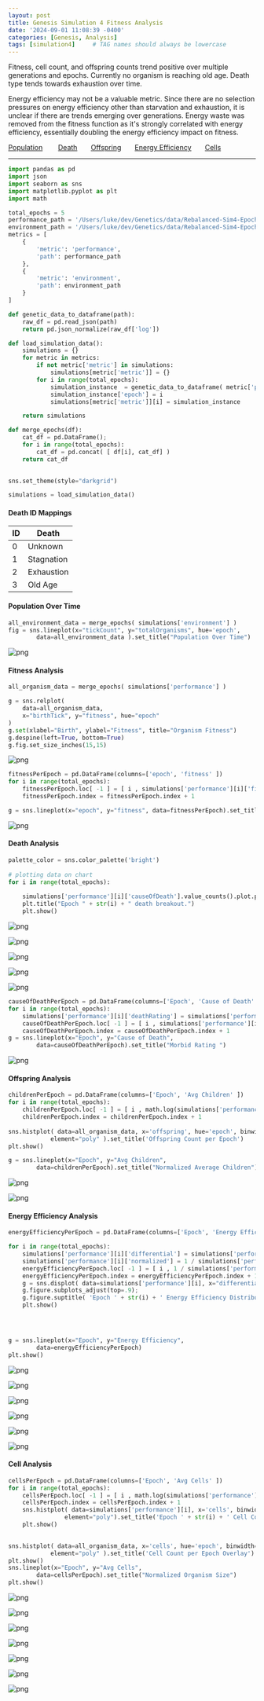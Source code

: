 ```yaml
---
layout: post
title: Genesis Simulation 4 Fitness Analysis
date: '2024-09-01 11:08:39 -0400'
categories: [Genesis, Analysis]
tags: [simulation4]     # TAG names should always be lowercase
---
```


Fitness, cell count, and offspring counts trend positive over multiple generations and epochs. Currently no organism is reaching old age. Death type tends towards exhaustion over time. 

Energy efficiency may not be a valuable metric. Since there are no selection pressures on energy efficiency other than starvation and exhaustion, it is unclear if there are trends emerging over generations. Energy waste was removed from the fitness function as it's strongly correlated with energy efficiency, essentially doubling the energy efficiency impact on fitness.

[Population](#pop-over-time) &nbsp;&nbsp;&nbsp;&nbsp;&nbsp;&nbsp;
[Death](#death-anal)&nbsp;&nbsp;&nbsp;&nbsp;&nbsp;&nbsp;
[Offspring](#off-anal)&nbsp;&nbsp;&nbsp;&nbsp;&nbsp;&nbsp;
[Energy Efficiency](#off-anal)&nbsp;&nbsp;&nbsp;&nbsp;&nbsp;&nbsp;
[Cells](#cell-anal)
<hr />

```python
import pandas as pd
import json
import seaborn as sns
import matplotlib.pyplot as plt
import math
```


```python
total_epochs = 5
performance_path = '/Users/luke/dev/Genetics/data/Rebalanced-Sim4-Epoch-%d-performance.json'
environment_path = '/Users/luke/dev/Genetics/data/Rebalanced-Sim4-Epoch-%d-environment.json'
metrics = [
    { 
        'metric': 'performance', 
        'path': performance_path 
    },
    {
        'metric': 'environment', 
        'path': environment_path 
    }
]
```


```python
def genetic_data_to_dataframe(path):
    raw_df = pd.read_json(path)
    return pd.json_normalize(raw_df['log'])

def load_simulation_data():
    simulations = {}
    for metric in metrics:
        if not metric['metric'] in simulations:
            simulations[metric['metric']] = {}
        for i in range(total_epochs):
            simulation_instance  = genetic_data_to_dataframe( metric['path'] % i )
            simulation_instance['epoch'] = i
            simulations[metric['metric']][i] = simulation_instance

    return simulations

def merge_epochs(df):
    cat_df = pd.DataFrame();
    for i in range(total_epochs):
        cat_df = pd.concat( [ df[i], cat_df] )
    return cat_df
    
```


```python
sns.set_theme(style="darkgrid")

simulations = load_simulation_data()
```

#### Death ID Mappings

|ID|Death|
|--|-----|
|0|Unknown|
|1|Stagnation|
|2|Exhaustion|
|3|Old Age|

#### Population Over Time <a id="pop-over-time" href="#"></a>


```python
all_environment_data = merge_epochs( simulations['environment'] )
fig = sns.lineplot(x="tickCount", y="totalOrganisms", hue='epoch',
        data=all_environment_data ).set_title("Population Over Time")

```


    
![png](assets/figures/genesis-sim4-analysis/output_8_0.png)
    


#### Fitness Analysis <a id="fit-anal" href="#"></a>


```python
all_organism_data = merge_epochs( simulations['performance'] )

g = sns.relplot(
    data=all_organism_data,
    x="birthTick", y="fitness", hue="epoch"
)
g.set(xlabel="Birth", ylabel="Fitness", title="Organism Fitness")
g.despine(left=True, bottom=True)
g.fig.set_size_inches(15,15)

```


    
![png](assets/figures/genesis-sim4-analysis/output_10_0.png)
    



```python
fitnessPerEpoch = pd.DataFrame(columns=['epoch', 'fitness' ])
for i in range(total_epochs):
    fitnessPerEpoch.loc[ -1 ] = [ i , simulations['performance'][i]['fitness'].mean() ]
    fitnessPerEpoch.index = fitnessPerEpoch.index + 1

g = sns.lineplot(x="epoch", y="fitness", data=fitnessPerEpoch).set_title("Mean Fitness per Epoch")                           
```


    
![png](assets/figures/genesis-sim4-analysis/output_11_0.png)
    


#### Death Analysis <a id="death-anal" href="#"></a>


```python
palette_color = sns.color_palette('bright') 
  
# plotting data on chart 
for i in range(total_epochs):
    
    simulations['performance'][i]['causeOfDeath'].value_counts().plot.pie( autopct='%1.1f%%', shadow=True, figsize=(2,2))
    plt.title("Epoch " + str(i) + " death breakout.")
    plt.show()

```


    
![png](assets/figures/genesis-sim4-analysis/output_13_0.png)
    



    
![png](assets/figures/genesis-sim4-analysis/output_13_1.png)
    



    
![png](assets/figures/genesis-sim4-analysis/output_13_2.png)
    



    
![png](assets/figures/genesis-sim4-analysis/output_13_3.png)
    



    
![png](assets/figures/genesis-sim4-analysis/output_13_4.png)
    



```python
causeOfDeathPerEpoch = pd.DataFrame(columns=['Epoch', 'Cause of Death' ])
for i in range(total_epochs):
    simulations['performance'][i]['deathRating'] = simulations['performance'][i]['causeOfDeath'] / 4
    causeOfDeathPerEpoch.loc[ -1 ] = [ i , simulations['performance'][i]['deathRating'].mean() ]
    causeOfDeathPerEpoch.index = causeOfDeathPerEpoch.index + 1
g = sns.lineplot(x="Epoch", y="Cause of Death",
        data=causeOfDeathPerEpoch).set_title("Morbid Rating ")

```


    
![png](assets/figures/genesis-sim4-analysis/output_14_0.png)
    


#### Offspring Analysis <a id="off-anal" href="#"></a>


```python
childrenPerEpoch = pd.DataFrame(columns=['Epoch', 'Avg Children' ])
for i in range(total_epochs):
    childrenPerEpoch.loc[ -1 ] = [ i , math.log(simulations['performance'][i]['offspring'].mean()) ]
    childrenPerEpoch.index = childrenPerEpoch.index + 1
    
sns.histplot( data=all_organism_data, x='offspring', hue='epoch', binwidth=1,
            element="poly" ).set_title('Offspring Count per Epoch')    
plt.show()

g = sns.lineplot(x="Epoch", y="Avg Children",
        data=childrenPerEpoch).set_title("Normalized Average Children")

```


    
![png](assets/figures/genesis-sim4-analysis/output_16_0.png)
    



    
![png](assets/figures/genesis-sim4-analysis/output_16_1.png)
    


#### Energy Efficiency Analysis <a id="ee-anal" href="#"></a>


```python
energyEfficiencyPerEpoch = pd.DataFrame(columns=['Epoch', 'Energy Efficiency' ])

for i in range(total_epochs):
    simulations['performance'][i]['differential'] = simulations['performance'][i]['totalEnergyHarvested'] - simulations['performance'][i]['totalEnergyMetabolized']
    simulations['performance'][i]['normalized'] = 1 / simulations['performance'][i]['differential']
    energyEfficiencyPerEpoch.loc[ -1 ] = [ i , 1 / simulations['performance'][i]['differential'].mean() ]
    energyEfficiencyPerEpoch.index = energyEfficiencyPerEpoch.index + 1
    g = sns.displot( data=simulations['performance'][i], x="differential", kind="kde")
    g.figure.subplots_adjust(top=.9);
    g.figure.suptitle( 'Epoch ' + str(i) + ' Energy Efficiency Distribution')
    plt.show()
    



g = sns.lineplot(x="Epoch", y="Energy Efficiency",
        data=energyEfficiencyPerEpoch)
plt.show()

```


    
![png](assets/figures/genesis-sim4-analysis/output_18_0.png)
    



    
![png](assets/figures/genesis-sim4-analysis/output_18_1.png)
    



    
![png](assets/figures/genesis-sim4-analysis/output_18_2.png)
    



    
![png](assets/figures/genesis-sim4-analysis/output_18_3.png)
    



    
![png](assets/figures/genesis-sim4-analysis/output_18_4.png)
    



    
![png](assets/figures/genesis-sim4-analysis/output_18_5.png)
    


#### Cell Analysis <a id="cell-anal" href="#"></a>


```python
cellsPerEpoch = pd.DataFrame(columns=['Epoch', 'Avg Cells' ])
for i in range(total_epochs):
    cellsPerEpoch.loc[ -1 ] = [ i , math.log(simulations['performance'][i]['cells'].mean()) ]
    cellsPerEpoch.index = cellsPerEpoch.index + 1
    sns.histplot( data=simulations['performance'][i], x='cells', binwidth=1,
                element="poly").set_title('Epoch ' + str(i) + ' Cell Count') 
    plt.show()

    
sns.histplot( data=all_organism_data, x='cells', hue='epoch', binwidth=1,
            element="poly" ).set_title('Cell Count per Epoch Overlay') 
plt.show()
sns.lineplot(x="Epoch", y="Avg Cells",
        data=cellsPerEpoch).set_title("Normalized Organism Size")
plt.show()
```


    
![png](assets/figures/genesis-sim4-analysis/output_20_0.png)
    



    
![png](assets/figures/genesis-sim4-analysis/output_20_1.png)
    



    
![png](assets/figures/genesis-sim4-analysis/output_20_2.png)
    



    
![png](assets/figures/genesis-sim4-analysis/output_20_3.png)
    



    
![png](assets/figures/genesis-sim4-analysis/output_20_4.png)
    



    
![png](assets/figures/genesis-sim4-analysis/output_20_5.png)
    



    
![png](assets/figures/genesis-sim4-analysis/output_20_6.png)
    



```python

```


```python

```

